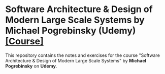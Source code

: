 # Software Architecture & Design of Modern Large Scale Systems by **Michael Pogrebinsky** (**Udemy**) [**[Course]**](https://www.udemy.com/course/software-architecture-design-of-modern-large-scale-systems)

This repository contains the notes and exercises for the course "Software Architecture & Design of Modern Large Scale Systems" by **Michael Pogrebinsky** on **Udemy**.
